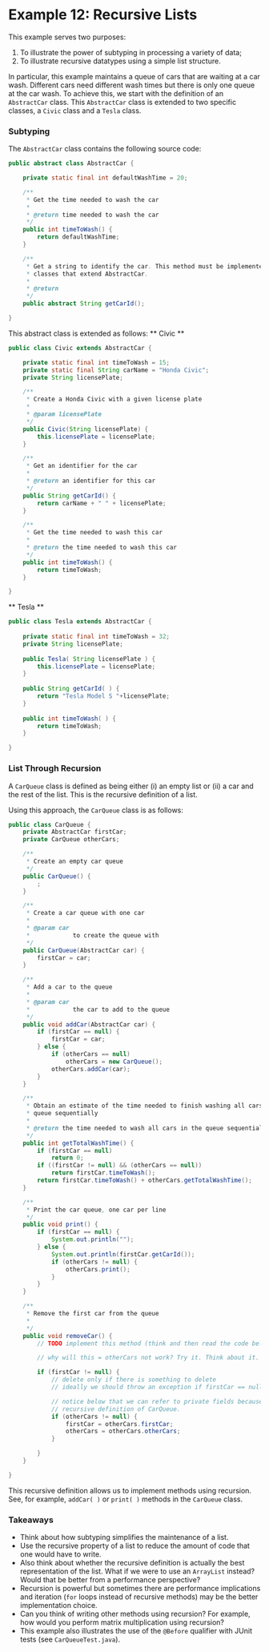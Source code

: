 Example 12: Recursive Lists
=========


This example serves two purposes:
1. To illustrate the power of subtyping in processing a variety of data;
2. To illustrate recursive datatypes using a simple list structure.

In particular, this example maintains a queue of cars that are waiting at a car wash. Different cars need different wash times but there is only one queue at the car wash. To achieve this, we start with the definition of an `AbstractCar` class. This `AbstractCar` class is extended to two specific classes, a `Civic` class and a `Tesla` class.

### Subtyping

The `AbstractCar` class contains the following source code:

```java
public abstract class AbstractCar {

    private static final int defaultWashTime = 20;

    /**
     * Get the time needed to wash the car
     * 
     * @return time needed to wash the car
     */
    public int timeToWash() {
        return defaultWashTime;
    }

    /**
     * Get a string to identify the car. This method must be implemented by the
     * classes that extend AbstractCar.
     * 
     * @return
     */
    public abstract String getCarId();

}
```

This abstract class is extended as follows:
** Civic **

```java
public class Civic extends AbstractCar {

    private static final int timeToWash = 15;
    private static final String carName = "Honda Civic";
    private String licensePlate;

    /**
     * Create a Honda Civic with a given license plate
     * 
     * @param licensePlate
     */
    public Civic(String licensePlate) {
        this.licensePlate = licensePlate;
    }

    /**
     * Get an identifier for the car
     * 
     * @return an identifier for this car
     */
    public String getCarId() {
        return carName + " " + licensePlate;
    }

    /**
     * Get the time needed to wash this car
     * 
     * @return the time needed to wash this car
     */
    public int timeToWash() {
        return timeToWash;
    }

}
```

** Tesla **

```java
public class Tesla extends AbstractCar {
    
    private static final int timeToWash = 32;
    private String licensePlate;
    
    public Tesla( String licensePlate ) {
        this.licensePlate = licensePlate;
    }
    
    public String getCarId( ) {
        return "Tesla Model S "+licensePlate;
    }
    
    public int timeToWash( ) {
        return timeToWash;
    }

}
```

### List Through Recursion

A `CarQueue` class is defined as being either (i) an empty list or (ii) a car and the rest of the list. This is the recursive definition of a list.

Using this approach, the `CarQueue` class is as follows:

```java
public class CarQueue {
	private AbstractCar firstCar;
	private CarQueue otherCars;

	/**
	 * Create an empty car queue
	 */
	public CarQueue() {
		;
	}

	/**
	 * Create a car queue with one car
	 * 
	 * @param car
	 *            to create the queue with
	 */
	public CarQueue(AbstractCar car) {
		firstCar = car;
	}

	/**
	 * Add a car to the queue
	 * 
	 * @param car
	 *            the car to add to the queue
	 */
	public void addCar(AbstractCar car) {
		if (firstCar == null) {
			firstCar = car;
		} else {
			if (otherCars == null)
				otherCars = new CarQueue();
			otherCars.addCar(car);
		}
	}

	/**
	 * Obtain an estimate of the time needed to finish washing all cars in the
	 * queue sequentially
	 * 
	 * @return the time needed to wash all cars in the queue sequentially
	 */
	public int getTotalWashTime() {
		if (firstCar == null)
			return 0;
		if ((firstCar != null) && (otherCars == null))
			return firstCar.timeToWash();
		return firstCar.timeToWash() + otherCars.getTotalWashTime();
	}

	/**
	 * Print the car queue, one car per line
	 */
	public void print() {
		if (firstCar == null) {
			System.out.println("");
		} else {
			System.out.println(firstCar.getCarId());
			if (otherCars != null) {
				otherCars.print();
			}
		}
	}

	/**
	 * Remove the first car from the queue
	 * 
	 */
	public void removeCar() {
		// TODO implement this method (think and then read the code below)

		// why will this = otherCars not work? Try it. Think about it.

		if (firstCar != null) {
			// delete only if there is something to delete
			// ideally we should throw an exception if firstCar == null

			// notice below that we can refer to private fields because of the
			// recursive definition of CarQueue.
			if (otherCars != null) {
				firstCar = otherCars.firstCar;
				otherCars = otherCars.otherCars;
			}

		}
	}

}
```

This recursive definition allows us to implement methods using recursion. See, for example, `addCar( )` or `print( )` methods in the `CarQueue` class.

### Takeaways

* Think about how subtyping simplifies the maintenance of a list.
* Use the recursive property of a list to reduce the amount of code that one would have to write.
* Also think about whether the recursive definition is actually the best representation of the list. What if we were to use an `ArrayList` instead? Would that be better from a performance perspective?
* Recursion is powerful but sometimes there are performance implications and iteration (`for` loops instead of recursive methods) may be the better implementation choice. 
* Can you think of writing other methods using recursion? For example, how would you perform matrix multiplication using recursion?
* This example also illustrates the use of the `@Before` qualifier with JUnit tests (see `CarQueueTest.java`).